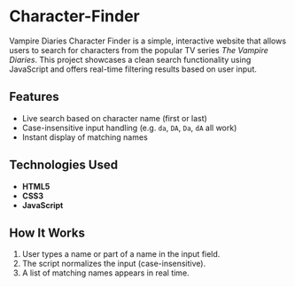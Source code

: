 # Character-Finder

Vampire Diaries Character Finder is a simple, interactive website that allows users to search for characters from the popular TV series *The Vampire Diaries*. This project showcases a clean search functionality using JavaScript and offers real-time filtering results based on user input.

## Features

- Live search based on character name (first or last)
- Case-insensitive input handling (e.g. `da`, `DA`, `Da`, `dA` all work)
- Instant display of matching names

## Technologies Used

- **HTML5**
- **CSS3**
- **JavaScript**

## How It Works

1. User types a name or part of a name in the input field.
2. The script normalizes the input (case-insensitive).
3. A list of matching names appears in real time.

